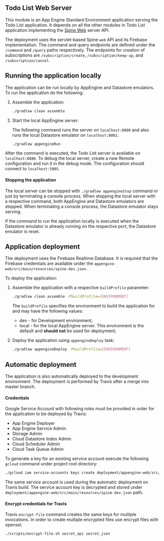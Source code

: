 ## Todo List Web Server

This module is an App Engine Standard Environment application serving the Todo List
application. It depends on all the other modules in Todo List application implementing the
[Spine Web](https://github.com/SpineEventEngine/web) server API.

The deployment uses the servlet-based Spine `web` API and its Firebase implementation.
The command and query endpoints are defined under the `/command` and `/query` paths
respectively. The endpoints for creation of subscriptions are `/subscription/create`, 
`/subscription/keep-up`, and `/subscription/cancel`.
 
## Running the application locally

The application can be run locally by AppEngine and Datastore emulators. To run the application
do the following:

1. Assemble the application:
    ```bash
    ./gradlew clean assemble
    ```
    
2. Start the local AppEngine server:

    The following command runs the server on `localhost:8080` and also runs
    the local Datastore emulator on `localhost:8081`:
    ```bash
    ./gradlew appengineRun
    ```
 
After the command is executed, the Todo List server is available on `localhost:8080`.
To debug the local server, create a new Remote configuration and run it in the debug mode.
The configuration should connect to `localhost:5005`.

#### Stopping the application
 
The local server can be stopped with `./gradlew appengineStop` command or just by terminating a
console process. When stopping the local server with a respective command, both
AppEngine and Datastore emulators are stopped. When terminating a console process, the Datastore
emulator stays serving.

If the command to run the application locally is executed when the Datastore emulator is
already running on the respective port, the Datastore emulator is reset.

## Application deployment
The deployment uses the Firebase Realtime Database. It is required that the Firebase
credentials are available under the `appengine-web/src/main/resources/spine-dev.json`.

To deploy the application:

1. Assemble the application with a respective `buildProfile` parameter:
    ```bash
    ./gradlew clean assemble -PbuildProfile=[ENVIRONMENT]
    ```
    
    The `buildProfile` specifies the environment to build the application for
    and may have the following values:
    - dev - for Development environment;
    - local - for the local AppEngine server. This environment is the default and
     __should not__ be used for deployment;
2. Deploy the application using `appengineDeploy` task:
    ```bash
    ./gradlew appengineDeploy -PbuildProfile=[ENVIRONMENT]
    ```

## Automatic deployment
The application is also automatically deployed to the development environment. The deployment is
performed by Travis after a merge into master branch.

#### Credentials
Google Service Account with following roles must be provided in order for the application to be
deployed by Travis:
- App Engine Deployer
- App Engine Service Admin
- Storage Admin
- Cloud Datastore Index Admin
- Cloud Scheduler Admin
- Cloud Task Queue Admin

To generate a key for an existing service account execute the following `gcloud` command under
project root directory:
```bash
./gcloud iam service-accounts keys create deployment/appengine-web/src/main/resources/spine-dev.json --iam-account firebase-adminsdk-c5bfw@spine-dev.iam.gserviceaccount.com
```

The same service account is used during the automatic deployment on Travis build. The service
account key is decrypted and stored under `deployment/appengine-web/src/main/resources/spine-dev.json`
path.

#### Encrypt credentials for Travis
Travis `encrypt-file` command creates the same keys for multiple invocations. In order to create
multiple encrypted files use encrypt files with openssl:
```bash
./scripts/encrypt-file.sh secret_api secret.json
```

